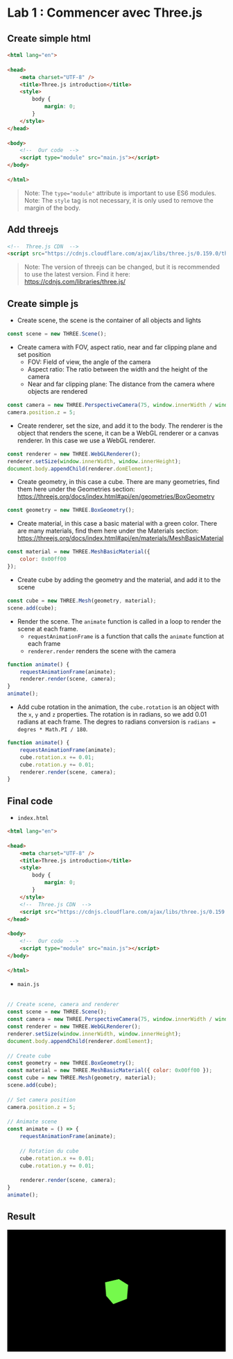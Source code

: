 # Lab 1 : Commencer avec Three.js

## Create simple html

```html
<html lang="en">

<head>
    <meta charset="UTF-8" />
    <title>Three.js introduction</title>
    <style>
        body {
            margin: 0;
        }
    </style>
</head>

<body>
    <!--  Our code  -->
    <script type="module" src="main.js"></script>
</body>

</html>
```
> Note: The `type="module"` attribute is important to use ES6 modules.
> Note: The `style` tag is not necessary, it is only used to remove the margin of the body.

## Add threejs
    
```html
<!--  Three.js CDN  -->
<script src="https://cdnjs.cloudflare.com/ajax/libs/three.js/0.159.0/three.min.js"></script>
```
> Note: The version of threejs can be changed, but it is recommended to use the latest version. Find it here: https://cdnjs.com/libraries/three.js/


## Create simple js

- Create scene, the scene is the container of all objects and lights
```js
const scene = new THREE.Scene();
```

- Create camera with FOV, aspect ratio, near and far clipping plane and set position
    - FOV: Field of view, the angle of the camera
    - Aspect ratio: The ratio between the width and the height of the camera
    - Near and far clipping plane: The distance from the camera where objects are rendered
```js
const camera = new THREE.PerspectiveCamera(75, window.innerWidth / window.innerHeight, 0.1, 1000);
camera.position.z = 5;
```

- Create renderer, set the size, and add it to the body. The renderer is the object that renders the scene, it can be a WebGL renderer or a canvas renderer. In this case we use a WebGL renderer.
```js
const renderer = new THREE.WebGLRenderer();
renderer.setSize(window.innerWidth, window.innerHeight);
document.body.appendChild(renderer.domElement);
```

- Create geometry, in this case a cube. There are many geometries, find them here under the Geometries section: https://threejs.org/docs/index.html#api/en/geometries/BoxGeometry
```js
const geometry = new THREE.BoxGeometry();
```

- Create material, in this case a basic material with a green color. There are many materials, find them here under the Materials section: https://threejs.org/docs/index.html#api/en/materials/MeshBasicMaterial
```js
const material = new THREE.MeshBasicMaterial({
    color: 0x00ff00
});
```

- Create cube by adding the geometry and the material, and add it to the scene
```js
const cube = new THREE.Mesh(geometry, material);
scene.add(cube);
```

- Render the scene. The `animate` function is called in a loop to render the scene at each frame.
    - `requestAnimationFrame` is a function that calls the `animate` function at each frame
    - `renderer.render` renders the scene with the camera

```js
function animate() {
    requestAnimationFrame(animate);
    renderer.render(scene, camera);
}
animate();
```

- Add cube rotation in the animation, the `cube.rotation` is an object with the `x`, `y` and `z` properties. The rotation is in radians, so we add 0.01 radians at each frame. The degres to radians conversion is `radians = degres * Math.PI / 180`.

```js
function animate() {
    requestAnimationFrame(animate);
    cube.rotation.x += 0.01;
    cube.rotation.y += 0.01;
    renderer.render(scene, camera);
}
```

## Final code
- `index.html`
```html
<html lang="en">

<head>
    <meta charset="UTF-8" />
    <title>Three.js introduction</title>
    <style>
        body {
            margin: 0;
        }
    </style>
    <!--  Three.js CDN  -->
    <script src="https://cdnjs.cloudflare.com/ajax/libs/three.js/0.159.0/three.min.js"></script>
</head>

<body>
    <!--  Our code  -->
    <script type="module" src="main.js"></script>
</body>

</html>
```

- `main.js`
```js

// Create scene, camera and renderer
const scene = new THREE.Scene();
const camera = new THREE.PerspectiveCamera(75, window.innerWidth / window.innerHeight, 0.1, 1000);
const renderer = new THREE.WebGLRenderer();
renderer.setSize(window.innerWidth, window.innerHeight);
document.body.appendChild(renderer.domElement);

// Create cube
const geometry = new THREE.BoxGeometry();
const material = new THREE.MeshBasicMaterial({ color: 0x00ff00 });
const cube = new THREE.Mesh(geometry, material);
scene.add(cube);

// Set camera position
camera.position.z = 5;

// Animate scene
const animate = () => {
    requestAnimationFrame(animate);

    // Rotation du cube
    cube.rotation.x += 0.01;
    cube.rotation.y += 0.01;

    renderer.render(scene, camera);
}
animate();
```

## Result
![Lab 1 result](./result.png)